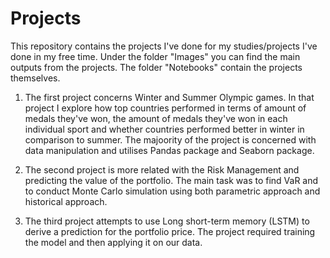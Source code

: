 # Projects
This repository contains the projects I've done for my studies/projects I've done in my free time. Under the folder "Images" you can find the main outputs from the projects. The folder "Notebooks" contain the projects themselves.

1. The first project concerns Winter and Summer Olympic games. In that project I explore how top countries performed in terms of amount of medals they've won, the amount of medals
they've won in each individual sport and whether countries performed better in winter in comparison to summer. The majoority of the project is concerned with data manipulation 
and utilises Pandas package and Seaborn package.

2. The second project is more related with the Risk Management and predicting the value of the portfolio. The main task was to find VaR and to conduct Monte Carlo simulation using both parametric approach and historical approach. 

3. The third project attempts to use Long short-term memory (LSTM) to derive a prediction for the portfolio price. The project required training the model and then applying it on
our data.
